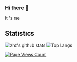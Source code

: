 ### Hi there 👋

It 's me
<!--
**zhushaohz/zhushaohz** is a ✨ _special_ ✨ repository because its `README.md` (this file) appears on your GitHub profile.

Here are some ideas to get you started:

- 🔭 I’m currently working on ...
- 🌱 I’m currently learning ...
- 👯 I’m looking to collaborate on ...
- 🤔 I’m looking for help with ...
- 💬 Ask me about ...
- 📫 How to reach me: ...
- 😄 Pronouns: ...
- ⚡ Fun fact: ...
-->
## Statistics

[![zhz's github stats](https://github-readme-stats.vercel.app/api?username=zhushaohz&show_icons=true)](https://github.com/anuraghazra/github-readme-stats)
[![Top Langs](https://github-readme-stats.vercel.app/api/top-langs/?username=zhushaohz)](https://github.com/anuraghazra/github-readme-stats)

[![Page Views Count](https://badges.toozhao.com/badges/01EH0VZ6SRYJ658324HGSG0V4E/green.svg)](https://badges.toozhao.com/badges/01EH0VZ6SRYJ658324HGSG0V4E/green.svg "Get your own page views count badge on badges.toozhao.com")
